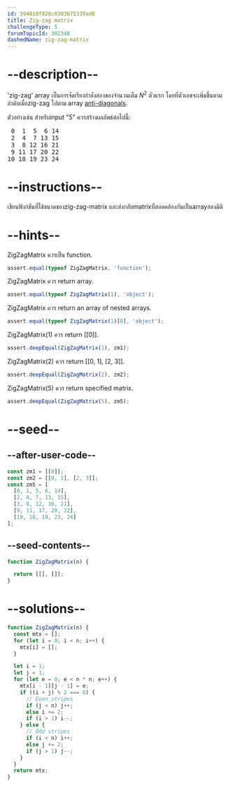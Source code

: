 ```yaml
---
id: 594810f028c0303b75339ad8
title: Zig-zag matrix
challengeType: 5
forumTopicId: 302348
dashedName: zig-zag-matrix
---
```


# --description--

'zig-zag' array เป็นการจัดเรียงกำลังสองของจำนวนเต็ม $N^2$ ตัวแรก โดยที่ตัวเลขจะเพิ่มขึ้นตามลำดับเมื่อzig-zag ไปตาม array [anti-diagonals](https://en.wiktionary.org/wiki/antidiagonal).

ตัวอย่างเช่น สำหรับinput "5" ควรสร้างผลลัพธ์ต่อไปนี้:

<pre>
 0  1  5  6 14
 2  4  7 13 15
 3  8 12 16 21
 9 11 17 20 22
10 18 19 23 24
</pre>

# --instructions--

เขียนฟังก์ชันที่ใช้ขนาดของzig-zag-matrix และส่งกลับmatrixที่สอดคล้องกันเป็นarrayสองมิติ

# --hints--

ZigZagMatrix ควรเป็น function.

```js
assert.equal(typeof ZigZagMatrix, 'function');
```

ZigZagMatrix ควร return array.

```js
assert.equal(typeof ZigZagMatrix(1), 'object');
```

ZigZagMatrix ควร return an array of nested arrays.

```js
assert.equal(typeof ZigZagMatrix(1)[0], 'object');
```

ZigZagMatrix(1) ควร return \[[0]].

```js
assert.deepEqual(ZigZagMatrix(1), zm1);
```

ZigZagMatrix(2) ควร return \[[0, 1], [2, 3]].

```js
assert.deepEqual(ZigZagMatrix(2), zm2);
```

ZigZagMatrix(5) ควร return specified matrix.

```js
assert.deepEqual(ZigZagMatrix(5), zm5);
```

# --seed--

## --after-user-code--

```js
const zm1 = [[0]];
const zm2 = [[0, 1], [2, 3]];
const zm5 = [
  [0, 1, 5, 6, 14],
  [2, 4, 7, 13, 15],
  [3, 8, 12, 16, 21],
  [9, 11, 17, 20, 22],
  [10, 18, 19, 23, 24]
];
```

## --seed-contents--

```js
function ZigZagMatrix(n) {

  return [[], []];
}
```

# --solutions--

```js
function ZigZagMatrix(n) {
  const mtx = [];
  for (let i = 0; i < n; i++) {
    mtx[i] = [];
  }

  let i = 1;
  let j = 1;
  for (let e = 0; e < n * n; e++) {
    mtx[i - 1][j - 1] = e;
    if ((i + j) % 2 === 0) {
      // Even stripes
      if (j < n) j++;
      else i += 2;
      if (i > 1) i--;
    } else {
      // Odd stripes
      if (i < n) i++;
      else j += 2;
      if (j > 1) j--;
    }
  }
  return mtx;
}
```
